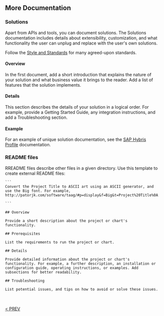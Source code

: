 ## More Documentation

### Solutions
Apart from APIs and tools, you can document solutions. The Solutions documentation includes details about extensibility, customization, and what functionality the user can unplug and replace with the user's own solutions.

Follow the [Style and Standards](010_About_Style_And_Standards.html.md#style-and-standards) for many agreed-upon standards.

#### Overview
In the first document, add a short introduction that explains the nature of your solution and what business value it brings to the reader. Add a list of features that the solution implements.

#### Details
This section describes the details of your solution in a logical order. For example, provide a Getting Started Guide, any integration instructions, and add a Troubleshooting section.

#### Example
For an example of unique solution documentation, see the <a href="https://devportal.yaas.io/solutions/saphybrisprofile/index.html">SAP Hybris Profile</a> documentation.

### README files

RREADME files describe other files in a given directory. Use this template to create external README files:

````
```
Convert the Project Title to ASCII art using an ASCII generator, and use the Big font. For example, http://patorjk.com/software/taag/#p=display&f=Big&t=Project%20Title%0A.

```

## Overview

Provide a short description about the project or chart's functionality.

## Prerequisites

List the requirements to run the project or chart.

## Details

Provide detailed information about the project or chart's functionality. For example, a further description, an installation or configuration guide, operating instructions, or examples. Add subsections for better readability.

## Troubleshooting

List potential issues, and tips on how to avoid or solve these issues.
````
<br><br>
[< PREV](030_REST_API_Documents.html.md)
